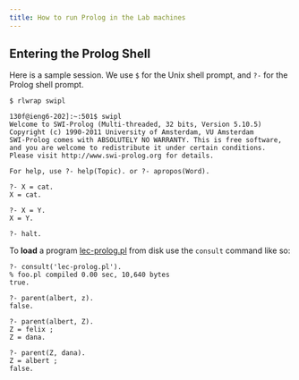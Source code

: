 ```yaml
---
title: How to run Prolog in the Lab machines
---
```



## Entering the Prolog Shell

Here is a sample session. We use `$` for the Unix shell prompt, and `?-` for
the Prolog shell prompt.

~~~~~{.prolog}
$ rlwrap swipl 

130f@ieng6-202]:~:501$ swipl
Welcome to SWI-Prolog (Multi-threaded, 32 bits, Version 5.10.5)
Copyright (c) 1990-2011 University of Amsterdam, VU Amsterdam
SWI-Prolog comes with ABSOLUTELY NO WARRANTY. This is free software,
and you are welcome to redistribute it under certain conditions.
Please visit http://www.swi-prolog.org for details.

For help, use ?- help(Topic). or ?- apropos(Word).

?- X = cat.
X = cat.

?- X = Y.
X = Y.

?- halt.
~~~~~

To **load** a program [lec-prolog.pl](/lectures/lec-prolog.pl)  from disk use the `consult` command like so:

~~~~~{.prolog}
?- consult('lec-prolog.pl').
% foo.pl compiled 0.00 sec, 10,640 bytes
true.

?- parent(albert, z).
false.

?- parent(albert, Z).
Z = felix ;
Z = dana.

?- parent(Z, dana).
Z = albert ;
false.
~~~~~

